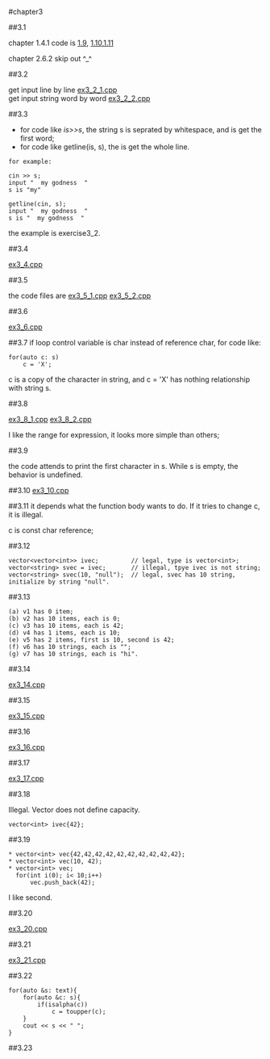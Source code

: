 #chapter3


##3.1

chapter 1.4.1 code is [1.9](https://github.com/suisuihan/cpp-primer/blob/master/chapter3/ex3_1_1.9.cpp),
[1.10](https://github.com/suisuihan/cpp-primer/blob/master/chapter3/ex3_1_1.10.cpp),[1.11](https://github.com/suisuihan/cpp-primer/blob/master/chapter3/ex3_1_1.11.cpp)

chapter 2.6.2 skip out  ^_^

##3.2

get input line by line [ex3_2_1.cpp](https://github.com/suisuihan/cpp-primer/blob/master/chapter3/ex3_2_1.cpp)  
get input string word by word [ex3_2_2.cpp](https://github.com/suisuihan/cpp-primer/blob/master/chapter3/ex3_2_2.cpp)

##3.3

* for code like *is>>s*, the string s is seprated by whitespace, and is get the first word;
* for code like getline(is, s), the is get the whole line.
~~~
for example:

cin >> s;
input "  my godness  "
s is "my"

getline(cin, s);
input "  my godness  "
s is "  my godness  "
~~~
the example is exercise3_2.

##3.4

[ex3_4.cpp](https://github.com/suisuihan/cpp-primer/blob/master/chapter3/ex3_3.cpp)

##3.5

the code files are
[ex3_5_1.cpp](https://github.com/suisuihan/cpp-primer/blob/master/chapter3/ex3_5_1.cpp)
[ex3_5_2.cpp](https://github.com/suisuihan/cpp-primer/blob/master/chapter3/ex3_5_2.cpp)

##3.6

[ex3_6.cpp](https://github.com/suisuihan/cpp-primer/blob/master/chapter3/ex3_6.cpp)

##3.7
if loop control variable is char instead of reference char, for code like:

```
for(auto c: s)
    c = 'X';
```

c is a copy of the character in string, and c = 'X' has nothing relationship with string s.

##3.8

[ex3_8_1.cpp](https://github.com/suisuihan/cpp-primer/blob/master/chapter3/ex3_8_1.cpp)
[ex3_8_2.cpp](https://github.com/suisuihan/cpp-primer/blob/master/chapter3/ex3_8_2.cpp)

I like the range for expression, it looks more simple than others;

##3.9

the code attends to print the first character in s. While s is empty, the behavior is undefined.

##3.10
[ex3_10.cpp](https://github.com/suisuihan/cpp-primer/blob/master/chapter3/ex3_10.cpp)

##3.11
it depends what the function body wants to do. If it tries to change c, it is illegal.

c is const char reference;

##3.12

~~~
vector<vector<int>> ivec;         // legal, type is vector<int>;
vector<string> svec = ivec;       // illegal, tpye ivec is not string;
vector<string> svec(10, "null");  // legal, svec has 10 string, initialize by string "null". 
~~~

##3.13

~~~
(a) v1 has 0 item;
(b) v2 has 10 items, each is 0;
(c) v3 has 10 items, each is 42;
(d) v4 has 1 items, each is 10;
(e) v5 has 2 items, first is 10, second is 42;
(f) v6 has 10 strings, each is "";
(g) v7 has 10 strings, each is "hi".
~~~

##3.14

[ex3_14.cpp](https://github.com/suisuihan/cpp-primer/blob/master/chapter3/ex3_14.cpp)

##3.15

[ex3_15.cpp](https://github.com/suisuihan/cpp-primer/blob/master/chapter3/ex3_15.cpp)

##3.16

[ex3_16.cpp](https://github.com/suisuihan/cpp-primer/blob/master/chapter3/ex3_16.cpp)

##3.17

[ex3_17.cpp](https://github.com/suisuihan/cpp-primer/blob/master/chapter3/ex3_17.cpp)

##3.18

Illegal. Vector does not define capacity.
~~~
vector<int> ivec{42};
~~~

##3.19

~~~
* vector<int> vec{42,42,42,42,42,42,42,42,42,42};
* vector<int> vec(10, 42);
* vector<int> vec;
  for(int i(0); i< 10;i++)
      vec.push_back(42);
~~~
I like second.

##3.20

[ex3_20.cpp](https://github.com/suisuihan/cpp-primer/blob/master/chapter3/ex3_20.cpp)


##3.21

[ex3_21.cpp](https://github.com/suisuihan/cpp-primer/blob/master/chapter3/ex3_21.cpp)

##3.22

~~~
for(auto &s: text){
    for(auto &c: s){
        if(isalpha(c))
            c = toupper(c);
    }
    cout << s << " ";
}
~~~

##3.23

















